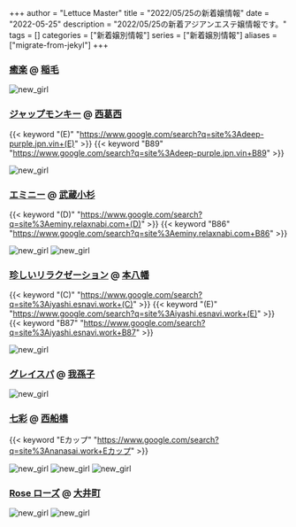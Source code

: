 +++
author = "Lettuce Master"
title = "2022/05/25の新着嬢情報"
date = "2022-05-25"
description = "2022/05/25の新着アジアンエステ嬢情報です。"
tags = []
categories = ["新着嬢別情報"]
series = ["新着嬢別情報"]
aliases = ["migrate-from-jekyl"]
+++
### [癒楽](http://hwef.xyz/) @ [稲毛](/post/inage)


![new_girl](https://i.imgur.com/6B8VQxo.png)
### [ジャップモンキー](https://deep-purple.jpn.vin/) @ [西葛西](/post/nishikasai)
{{< keyword "(E)" "https://www.google.com/search?q=site%3Adeep-purple.jpn.vin+(E)" >}} {{< keyword "B89" "https://www.google.com/search?q=site%3Adeep-purple.jpn.vin+B89" >}} 

![new_girl](https://deep-purple.jpn.vin/photos/sites/34/2022/05/2022052504133827.jpg_300X450.jpg)
### [エミニー](http://eminy.relaxnabi.com/) @ [武蔵小杉](/post/musashikosugi)
{{< keyword "(D)" "https://www.google.com/search?q=site%3Aeminy.relaxnabi.com+(D)" >}} {{< keyword "B86" "https://www.google.com/search?q=site%3Aeminy.relaxnabi.com+B86" >}} 

![new_girl](https://i.imgur.com/mSmAcxh.jpeg)
![new_girl](https://i.imgur.com/ZtX1u1O.jpeg)
### [珍しいリラクゼーション](http://iyashi.esnavi.work/) @ [本八幡](/post/motoyawata)
{{< keyword "(C)" "https://www.google.com/search?q=site%3Aiyashi.esnavi.work+(C)" >}} {{< keyword "(E)" "https://www.google.com/search?q=site%3Aiyashi.esnavi.work+(E)" >}} {{< keyword "B87" "https://www.google.com/search?q=site%3Aiyashi.esnavi.work+B87" >}} 

![new_girl](https://i.imgur.com/PV4XWSa.jpeg)
### [グレイスパ](https://grayspa.relaxesute.com/) @ [我孫子](/post/abiko)


![new_girl](https://grayspa.relaxesute.com/img/IMG_7060.JPG)
### [七彩](http://nanasai.work/) @ [西船橋](/post/nishifunabashi)
{{< keyword "Eカップ" "https://www.google.com/search?q=site%3Ananasai.work+Eカップ" >}} 

![new_girl](https://i.imgur.com/oBif6ko.jpeg)
![new_girl](https://i.imgur.com/jlECL6N.jpeg)
![new_girl](https://i.imgur.com/zorK9iN.jpeg)
### [Rose ローズ](http://rose-est.tokyo/) @ [大井町](/post/oimachi)


![new_girl](https://i.imgur.com/yrph2Tb.jpeg)
![new_girl](https://i.imgur.com/UR2WWtc.jpeg)
